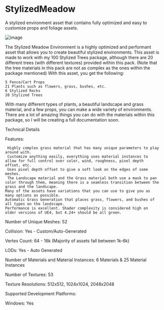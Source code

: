 # StylizedMeadow
A stylized environment asset that contains fully optimized and easy to customize props and foliage assets.

![image](https://github.com/jaycreationsdev/StylizedMeadow/assets/62921976/2b64b0d6-a023-44ef-bb99-c899ba7770e6)

The Stylized Meadow Environment is a highly optimized and performant asset that allows you to create beautiful stylized environments. This asset is made to work with my 100 Stylized Trees package, although there are 20 different trees (with different textures) provided within this pack. (Note that the tree materials in this pack are not as complex as the ones within the package mentioned) With this asset, you get the following:




    5 Fence/Cart Props
    21 Plants such as flowers, grass, bushes, etc.
    6 Stylized Rocks
    20 Stylized Trees



With many different types of plants, a beautiful landscape and grass material, and a few props, you can make a wide variety of environments. There are a lot of amazing things you can do with the materials within this package, so I will be creating a full documentation soon.

Technical Details

Features:


     Highly complex grass material that has many unique parameters to play around with.
     Customize anything easily, everything uses material instances to allow for full control over color, wind, roughness, pixel depth offset, etc.
     Uses pixel depth offset to give a soft look on the edges of some meshes.
     The Landscape material and the Grass material both use a mask to pan color through them, meaning there is a seamless transition between the grass and the landscape.
    Many of the assets have variations that you can use to give you as many options as possible.
    Automatic Grass Generation that places grass, flowers, and bushes of all types on the landscape.
    Performance is excellent. Shader complexity is considered high on older versions of UE4, but 4.24+ should be all green.


Number of Unique Meshes: 52

Collision: Yes - Custom/Auto-Generated

Vertex Count: 64 - 16k (Majority of assets fall between 1k-6k)

LODs: Yes - Auto Generated

Number of Materials and Material Instances: 6 Materials & 25 Material Instances

Number of Textures: 53

Texture Resolutions: 512x512, 1024x1024, 2048x2048

Supported Development Platforms:

Windows: Yes

